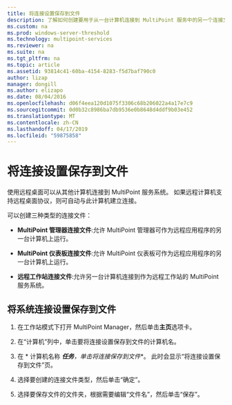 ```yaml
---
title: 将连接设置保存到文件
description: 了解如何创建要用于从一台计算机连接到 MultiPoint 服务中的另一个连接文件
ms.custom: na
ms.prod: windows-server-threshold
ms.technology: multipoint-services
ms.reviewer: na
ms.suite: na
ms.tgt_pltfrm: na
ms.topic: article
ms.assetid: 93814c41-60ba-4154-8283-f5d7baf790c0
author: lizap
manager: dongill
ms.author: elizapo
ms.date: 08/04/2016
ms.openlocfilehash: d06f4eea120d1075f3306c68b206022a4a17e7c9
ms.sourcegitcommit: 0d0b32c8986ba7db9536e0b8648d4ddf9b03e452
ms.translationtype: MT
ms.contentlocale: zh-CN
ms.lasthandoff: 04/17/2019
ms.locfileid: "59875858"
---
```

# <a name="save-connection-settings-to-file"></a>将连接设置保存到文件
使用远程桌面可以从其他计算机连接到 MultiPoint 服务系统。 如果远程计算机支持远程桌面协议，则可自动与此计算机建立连接。  
  
可以创建三种类型的连接文件：  
  
- **MultiPoint 管理器连接文件**:允许 MultiPoint 管理器可作为远程应用程序的另一台计算机上运行。  
  
- **MultiPoint 仪表板连接文件**:允许 MultiPoint 仪表板可作为远程应用程序的另一台计算机上运行。  
  
- **远程工作站连接文件**:允许另一台计算机连接到作为远程工作站的 MultiPoint 服务系统。  
  
## <a name="to-save-system-connection-settings-to-a-file"></a>将系统连接设置保存到文件  
  
1.  在工作站模式下打开 MultiPoint Manager，然后单击**主页**选项卡。  
  
2.  在“计算机”列中，单击要将连接设置保存到文件的计算机名。  
  
3.  在 * 计算机名称 ***任务**，单击**将连接保存到文件**。 此时会显示“将连接设置保存到文件”页。  
  
4.  选择要创建的连接文件类型，然后单击“确定”。  
  
5.  选择要保存文件的文件夹，根据需要编辑“文件名”，然后单击“保存”。